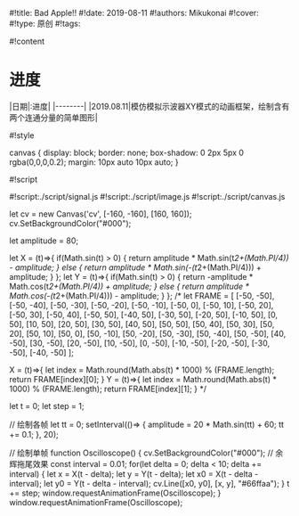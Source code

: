 
#!title:    Bad Apple!!
#!date:     2019-08-11
#!authors:  Mikukonai
#!cover:    
#!type:     原创
#!tags:     


#!content

<canvas id="cv" style="width:320px;height:320px;" width="320" height="320"></canvas>

# 进度

|日期|:进度|
|--------|
|2019.08.11|模仿模拟示波器XY模式的动画框架，绘制含有两个连通分量的简单图形|

#!style

canvas {
    display: block;
    border: none;
    box-shadow: 0 2px 5px 0 rgba(0,0,0,0.2);
    margin: 10px auto 10px auto;
}

#!script

#!script:./script/signal.js
#!script:./script/image.js
#!script:./script/canvas.js

let cv = new Canvas('cv', [-160, -160], [160, 160]);
cv.SetBackgroundColor("#000");

let amplitude = 80;

let X = (t)=>{
    if(Math.sin(t) > 0) {
        return amplitude * Math.sin(t*2+(Math.PI/4)) - amplitude;
    }
    else {
        return amplitude * Math.sin(-(t*2+(Math.PI/4))) + amplitude;
    }
};
let Y = (t)=>{
    if(Math.sin(t) > 0) {
        return -amplitude * Math.cos(t*2+(Math.PI/4)) + amplitude;
    }
    else {
        return amplitude * Math.cos(-(t*2+(Math.PI/4))) - amplitude;
    }
};
/*
let FRAME = [
    [-50, -50], [-50, -40], [-50, -30], [-50, -20], [-50, -10],
    [-50, 0], [-50, 10], [-50, 20], [-50, 30], [-50, 40],
    [-50, 50], [-40, 50], [-30, 50], [-20, 50], [-10, 50],
    [0, 50], [10, 50], [20, 50], [30, 50], [40, 50],
    [50, 50], [50, 40], [50, 30], [50, 20], [50, 10],
    [50, 0], [50, -10], [50, -20], [50, -30], [50, -40],
    [50, -50], [40, -50], [30, -50], [20, -50], [10, -50],
    [0, -50], [-10, -50], [-20, -50], [-30, -50], [-40, -50]
];

X = (t)=>{
    let index = Math.round(Math.abs(t) * 1000) % (FRAME.length);
    return FRAME[index][0];
}
Y = (t)=>{
    let index = Math.round(Math.abs(t) * 1000) % (FRAME.length);
    return FRAME[index][1];
}
*/

let t = 0;
let step = 1;

// 绘制各帧
let tt = 0;
setInterval(()=> {
    amplitude = 20 * Math.sin(tt) + 60;
    tt += 0.1;
}, 20);

// 绘制单帧
function Oscilloscope() {
    cv.SetBackgroundColor("#000");
    // 余辉拖尾效果
    const interval = 0.01;
    for(let delta = 0; delta < 10; delta += interval) {
        let x = X(t - delta);
        let y = Y(t - delta);
        let x0 = X(t - delta - interval);
        let y0 = Y(t - delta - interval);
        cv.Line([x0, y0], [x, y], "#66ffaa");
    }
    t += step;
    window.requestAnimationFrame(Oscilloscope);
}
window.requestAnimationFrame(Oscilloscope);
